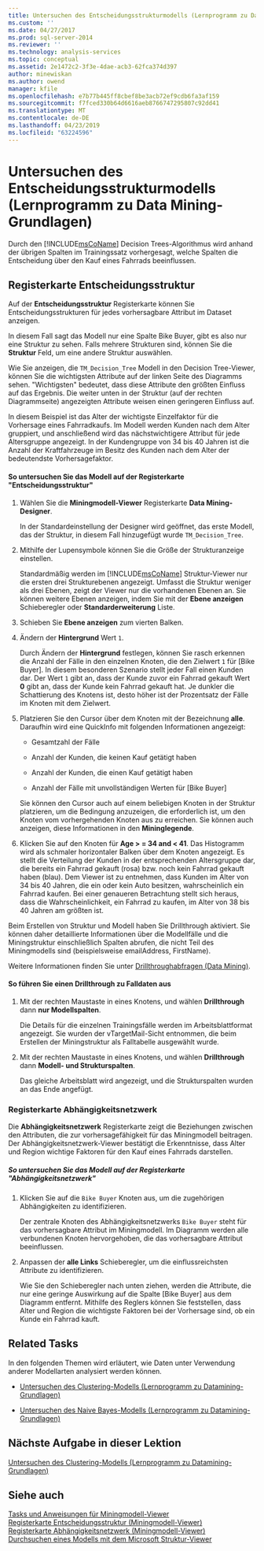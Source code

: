 ```yaml
---
title: Untersuchen des Entscheidungsstrukturmodells (Lernprogramm zu Datamining-Grundlagen) | Microsoft-Dokumentation
ms.custom: ''
ms.date: 04/27/2017
ms.prod: sql-server-2014
ms.reviewer: ''
ms.technology: analysis-services
ms.topic: conceptual
ms.assetid: 2e1472c2-3f3e-4dae-acb3-62fca374d397
author: minewiskan
ms.author: owend
manager: kfile
ms.openlocfilehash: e7b77b445ff8cbef8be3acb72ef9cdb6fa3af159
ms.sourcegitcommit: f7fced330b64d6616aeb8766747295807c92dd41
ms.translationtype: MT
ms.contentlocale: de-DE
ms.lasthandoff: 04/23/2019
ms.locfileid: "63224596"
---
```

# <a name="exploring-the-decision-tree-model-basic-data-mining-tutorial"></a>Untersuchen des Entscheidungsstrukturmodells (Lernprogramm zu Data Mining-Grundlagen)
  Durch den [!INCLUDE[msCoName](../includes/msconame-md.md)] Decision Trees-Algorithmus wird anhand der übrigen Spalten im Trainingssatz vorhergesagt, welche Spalten die Entscheidung über den Kauf eines Fahrrads beeinflussen.  
  

  
##  <a name="Decision_Tree_Tab"></a> Registerkarte Entscheidungsstruktur  
 Auf der **Entscheidungsstruktur** Registerkarte können Sie Entscheidungsstrukturen für jedes vorhersagbare Attribut im Dataset anzeigen.  
  
 In diesem Fall sagt das Modell nur eine Spalte Bike Buyer, gibt es also nur eine Struktur zu sehen. Falls mehrere Strukturen sind, können Sie die **Struktur** Feld, um eine andere Struktur auswählen.  
  
 Wie Sie anzeigen, die `TM_Decision_Tree` Modell in den Decision Tree-Viewer, können Sie die wichtigsten Attribute auf der linken Seite des Diagramms sehen. "Wichtigsten" bedeutet, dass diese Attribute den größten Einfluss auf das Ergebnis. Die weiter unten in der Struktur (auf der rechten Diagrammseite) angezeigten Attribute weisen einen geringeren Einfluss auf.  
  
 In diesem Beispiel ist das Alter der wichtigste Einzelfaktor für die Vorhersage eines Fahrradkaufs. Im Modell werden Kunden nach dem Alter gruppiert, und anschließend wird das nächstwichtigere Attribut für jede Altersgruppe angezeigt. In der Kundengruppe von 34 bis 40 Jahren ist die Anzahl der Kraftfahrzeuge im Besitz des Kunden nach dem Alter der bedeutendste Vorhersagefaktor.  
  
#### <a name="to-explore-the-model-in-the-decision-tree-tab"></a>So untersuchen Sie das Modell auf der Registerkarte "Entscheidungsstruktur"  
  
1.  Wählen Sie die **Miningmodell-Viewer** Registerkarte **Data Mining-Designer**.  
  
     In der Standardeinstellung der Designer wird geöffnet, das erste Modell, das der Struktur, in diesem Fall hinzugefügt wurde `TM_Decision_Tree`.  
  
2.  Mithilfe der Lupensymbole können Sie die Größe der Strukturanzeige einstellen.  
  
     Standardmäßig werden im [!INCLUDE[msCoName](../includes/msconame-md.md)] Struktur-Viewer nur die ersten drei Strukturebenen angezeigt. Umfasst die Struktur weniger als drei Ebenen, zeigt der Viewer nur die vorhandenen Ebenen an. Sie können weitere Ebenen anzeigen, indem Sie mit der **Ebene anzeigen** Schieberegler oder **Standarderweiterung** Liste.  
  
3.  Schieben Sie **Ebene anzeigen** zum vierten Balken.  
  
4.  Ändern der **Hintergrund** Wert `1`.  
  
     Durch Ändern der **Hintergrund** festlegen, können Sie rasch erkennen die Anzahl der Fälle in den einzelnen Knoten, die den Zielwert `1` für [Bike Buyer]. In diesem besonderen Szenario stellt jeder Fall einen Kunden dar. Der Wert `1` gibt an, dass der Kunde zuvor ein Fahrrad gekauft Wert **0** gibt an, dass der Kunde kein Fahrrad gekauft hat. Je dunkler die Schattierung des Knotens ist, desto höher ist der Prozentsatz der Fälle im Knoten mit dem Zielwert.  
  
5.  Platzieren Sie den Cursor über dem Knoten mit der Bezeichnung **alle**. Daraufhin wird eine QuickInfo mit folgenden Informationen angezeigt:  
  
    -   Gesamtzahl der Fälle  
  
    -   Anzahl der Kunden, die keinen Kauf getätigt haben  
  
    -   Anzahl der Kunden, die einen Kauf getätigt haben  
  
    -   Anzahl der Fälle mit unvollständigen Werten für [Bike Buyer]  
  
     Sie können den Cursor auch auf einem beliebigen Knoten in der Struktur platzieren, um die Bedingung anzuzeigen, die erforderlich ist, um den Knoten vom vorhergehenden Knoten aus zu erreichen. Sie können auch anzeigen, diese Informationen in den **Mininglegende**.  
  
6.  Klicken Sie auf den Knoten für **Age > = 34 and < 41**. Das Histogramm wird als schmaler horizontaler Balken über dem Knoten angezeigt. Es stellt die Verteilung der Kunden in der entsprechenden Altersgruppe dar, die bereits ein Fahrrad gekauft (rosa) bzw. noch kein Fahrrad gekauft haben (blau). Dem Viewer ist zu entnehmen, dass Kunden im Alter von 34 bis 40 Jahren, die ein oder kein Auto besitzen, wahrscheinlich ein Fahrrad kaufen. Bei einer genaueren Betrachtung stellt sich heraus, dass die Wahrscheinlichkeit, ein Fahrrad zu kaufen, im Alter von 38 bis 40 Jahren am größten ist.  
  
 Beim Erstellen von Struktur und Modell haben Sie Drillthrough aktiviert. Sie können daher detaillierte Informationen über die Modellfälle und die Miningstruktur einschließlich Spalten abrufen, die nicht Teil des Miningmodells sind (beispielsweise emailAddress, FirstName).  
  
 Weitere Informationen finden Sie unter [Drillthroughabfragen &#40;Data Mining&#41;](../../2014/analysis-services/data-mining/drillthrough-queries-data-mining.md).  
  
#### <a name="to-drill-through-to-case-data"></a>So führen Sie einen Drillthrough zu Falldaten aus  
  
1.  Mit der rechten Maustaste in eines Knotens, und wählen **Drillthrough** dann **nur Modellspalten**.  
  
     Die Details für die einzelnen Trainingsfälle werden im Arbeitsblattformat angezeigt. Sie wurden der vTargetMail-Sicht entnommen, die beim Erstellen der Miningstruktur als Falltabelle ausgewählt wurde.  
  
2.  Mit der rechten Maustaste in eines Knotens, und wählen **Drillthrough** dann **Modell- und Strukturspalten**.  
  
     Das gleiche Arbeitsblatt wird angezeigt, und die Strukturspalten wurden an das Ende angefügt.  
  
  
###  <a name="Dependency_Network_Tab"></a> Registerkarte Abhängigkeitsnetzwerk  
 Die **Abhängigkeitsnetzwerk** Registerkarte zeigt die Beziehungen zwischen den Attributen, die zur vorhersagefähigkeit für das Miningmodell beitragen. Der Abhängigkeitsnetzwerk-Viewer bestätigt die Erkenntnisse, dass Alter und Region wichtige Faktoren für den Kauf eines Fahrrads darstellen.  
  
##### <a name="to-explore-the-model-in-the-dependency-network-tab"></a>So untersuchen Sie das Modell auf der Registerkarte "Abhängigkeitsnetzwerk"  
  
1.  Klicken Sie auf die `Bike Buyer` Knoten aus, um die zugehörigen Abhängigkeiten zu identifizieren.  
  
     Der zentrale Knoten des Abhängigkeitsnetzwerks `Bike Buyer` steht für das vorhersagbare Attribut im Miningmodell. Im Diagramm werden alle verbundenen Knoten hervorgehoben, die das vorhersagbare Attribut beeinflussen.  
  
2.  Anpassen der **alle Links** Schieberegler, um die einflussreichsten Attribute zu identifizieren.  
  
     Wie Sie den Schieberegler nach unten ziehen, werden die Attribute, die nur eine geringe Auswirkung auf die Spalte [Bike Buyer] aus dem Diagramm entfernt. Mithilfe des Reglers können Sie feststellen, dass Alter und Region die wichtigste Faktoren bei der Vorhersage sind, ob ein Kunde ein Fahrrad kauft.  
  
## <a name="related-tasks"></a>Related Tasks  
 In den folgenden Themen wird erläutert, wie Daten unter Verwendung anderer Modellarten analysiert werden können.  
  
-   [Untersuchen des Clustering-Modells &#40;Lernprogramm zu Datamining-Grundlagen&#41;](../../2014/tutorials/exploring-the-clustering-model-basic-data-mining-tutorial.md)  
  
-   [Untersuchen des Naive Bayes-Modells &#40;Lernprogramm zu Datamining-Grundlagen&#41;](../../2014/tutorials/exploring-the-naive-bayes-model-basic-data-mining-tutorial.md)  
  
## <a name="next-task-in-lesson"></a>Nächste Aufgabe in dieser Lektion  
 [Untersuchen des Clustering-Modells &#40;Lernprogramm zu Datamining-Grundlagen&#41;](../../2014/tutorials/exploring-the-clustering-model-basic-data-mining-tutorial.md)  
  
## <a name="see-also"></a>Siehe auch  
 [Tasks und Anweisungen für Miningmodell-Viewer](../../2014/analysis-services/data-mining/mining-model-viewer-tasks-and-how-tos.md)   
 [Registerkarte Entscheidungsstruktur &#40;Miningmodell-Viewer&#41;](../../2014/analysis-services/decision-tree-tab-mining-model-viewer.md)   
 [Registerkarte Abhängigkeitsnetzwerk &#40;Miningmodell-Viewer&#41;](../../2014/analysis-services/dependency-network-tab-mining-model-viewer.md)   
 [Durchsuchen eines Modells mit dem Microsoft Struktur-Viewer](../../2014/analysis-services/data-mining/browse-a-model-using-the-microsoft-tree-viewer.md)  
  
  
